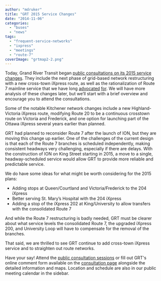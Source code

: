 ```yaml
---
author: "mdruker"
title: "GRT 2015 Service Changes"
date: "2014-11-06"
categories: 
  - "buses"
  - "news"
tags: 
  - "frequent-service-networks"
  - "ixpress"
  - "meetings"
  - "route-7"
coverImage: "grtmap2-2.png"
---
```


Today, Grand River Transit began [public consultations on its 2015 service changes](https://www.grt.ca/en/aboutus/2015PCC.asp). They include the next phase of grid-based network restructuring with a new cross-town iXpress route, as well as the rationalization of Route 7 mainline service that we have long [advocated](/blog/2011/04/01/untangling-the-route-7-mainline/) [for](/blog/2013/11/26/rationalizing-route-7-efficiency-over-cuts/). We will have more analysis of these changes later, but we’ll start with a brief overview and encourage you to attend the consultations.

Some of the notable Kitchener network changes include a new Highland-Victoria iXpress route, modifying Route 20 to be a continuous crosstown route on Victoria and Frederick, and one option for launching part of the Ottawa iXpress several years earlier than planned.

GRT had planned to reconsider Route 7 after the launch of ION, but they are moving this change up earlier. One of the challenges of the current design is that each of the Route 7 branches is scheduled independently, making consistent headways very challenging, especially if there are delays. With the construction of ION on King Street starting in 2015, a move to a single, headway-scheduled service would allow GRT to provide more reliable and predictable service.

We do have some ideas for what might be worth considering for the 2015 plans:

- Adding stops at Queen/Courtland and Victoria/Frederick to the 204 iXpress
- Better serving St. Mary’s Hospital with the 204 iXpress
- Adding a stop of the iXpress 202 at King/University to allow transfers with the consolidated Route 7

And while the Route 7 restructuring is badly needed, GRT must be clearer about what service levels the consolidated Route 7, the upgraded iXpress 200, and University Loop will have to compensate for the removal of the branches.

That said, we are thrilled to see GRT continue to add cross-town iXpress service and to straighten out route networks.

Have your say! Attend the [public consultation sessions](https://www.grt.ca/en/aboutus/2015PCC.asp#Meeting_Locations) or fill out GRT's online comment form available on the [consultation page](https://www.grt.ca/en/aboutus/2015PCC.asp) alongside the detailed information and maps. Location and schedule are also in our public meeting calendar in the sidebar.
